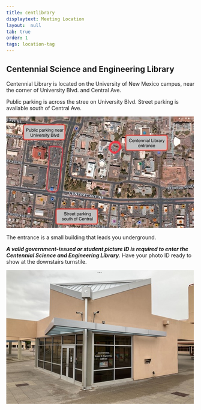 ```yaml
---
title: centlibrary
displaytext: Meeting Location
layout:  null
tab: true
order: 1
tags: location-tag
---
```


## Centennial Science and Engineering Library

Centennial Library is located on the University of New Mexico campus, near the corner of University Blvd. and Central Ave.

Public parking is across the stree on University Blvd. Street parking is available south of Central Ave.

<img src='/assets/images/IMG_1174.jpeg' alt='map' width='500'>

The entrance is a small building that leads you underground. 

_**A valid government-issued or student picture ID is required to enter the Centennial Science and Engineering Library.**_ Have your photo ID ready to show at the downstairs turnstile.

<img src='/assets/images/IMG_1175.jpeg' alt='entrance' width='500'>
